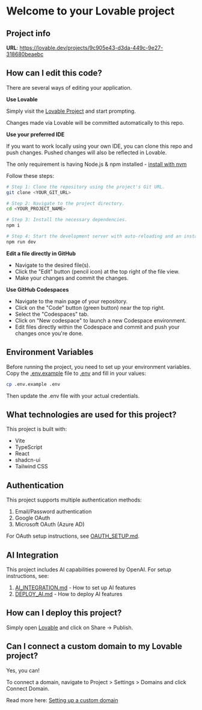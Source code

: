# Welcome to your Lovable project

## Project info

**URL**: https://lovable.dev/projects/9c905e43-d3da-449c-9e27-318680beaebc

## How can I edit this code?

There are several ways of editing your application.

**Use Lovable**

Simply visit the [Lovable Project](https://lovable.dev/projects/9c905e43-d3da-449c-9e27-318680beaebc) and start prompting.

Changes made via Lovable will be committed automatically to this repo.

**Use your preferred IDE**

If you want to work locally using your own IDE, you can clone this repo and push changes. Pushed changes will also be reflected in Lovable.

The only requirement is having Node.js & npm installed - [install with nvm](https://github.com/nvm-sh/nvm#installing-and-updating)

Follow these steps:

```sh
# Step 1: Clone the repository using the project's Git URL.
git clone <YOUR_GIT_URL>

# Step 2: Navigate to the project directory.
cd <YOUR_PROJECT_NAME>

# Step 3: Install the necessary dependencies.
npm i

# Step 4: Start the development server with auto-reloading and an instant preview.
npm run dev
```

**Edit a file directly in GitHub**

- Navigate to the desired file(s).
- Click the "Edit" button (pencil icon) at the top right of the file view.
- Make your changes and commit the changes.

**Use GitHub Codespaces**

- Navigate to the main page of your repository.
- Click on the "Code" button (green button) near the top right.
- Select the "Codespaces" tab.
- Click on "New codespace" to launch a new Codespace environment.
- Edit files directly within the Codespace and commit and push your changes once you're done.

## Environment Variables

Before running the project, you need to set up your environment variables. Copy the [.env.example](.env.example) file to [.env](.env) and fill in your values:

```bash
cp .env.example .env
```

Then update the .env file with your actual credentials.

## What technologies are used for this project?

This project is built with:

- Vite
- TypeScript
- React
- shadcn-ui
- Tailwind CSS

## Authentication

This project supports multiple authentication methods:

1. Email/Password authentication
2. Google OAuth
3. Microsoft OAuth (Azure AD)

For OAuth setup instructions, see [OAUTH_SETUP.md](OAUTH_SETUP.md).

## AI Integration

This project includes AI capabilities powered by OpenAI. For setup instructions, see:

1. [AI_INTEGRATION.md](AI_INTEGRATION.md) - How to set up AI features
2. [DEPLOY_AI.md](DEPLOY_AI.md) - How to deploy AI features

## How can I deploy this project?

Simply open [Lovable](https://lovable.dev/projects/9c905e43-d3da-449c-9e27-318680beaebc) and click on Share -> Publish.

## Can I connect a custom domain to my Lovable project?

Yes, you can!

To connect a domain, navigate to Project > Settings > Domains and click Connect Domain.

Read more here: [Setting up a custom domain](https://docs.lovable.dev/features/custom-domain#custom-domain)
